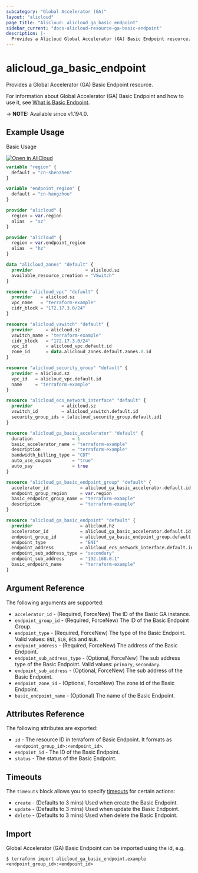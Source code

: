 ```yaml
---
subcategory: "Global Accelerator (GA)"
layout: "alicloud"
page_title: "Alicloud: alicloud_ga_basic_endpoint"
sidebar_current: "docs-alicloud-resource-ga-basic-endpoint"
description: |-
  Provides a Alicloud Global Accelerator (GA) Basic Endpoint resource.
---
```


# alicloud_ga_basic_endpoint

Provides a Global Accelerator (GA) Basic Endpoint resource.

For information about Global Accelerator (GA) Basic Endpoint and how to use it, see [What is Basic Endpoint](https://www.alibabacloud.com/help/en/global-accelerator/latest/api-ga-2019-11-20-createbasicendpoint).

-> **NOTE:** Available since v1.194.0.

## Example Usage

Basic Usage

<div style="display: block;margin-bottom: 40px;"><div class="oics-button" style="float: right;position: absolute;margin-bottom: 10px;">
  <a href="https://api.aliyun.com/terraform?resource=alicloud_ga_basic_endpoint&exampleId=97aab536-70ca-8111-eb78-f7c986e60156ea86a8ff&activeTab=example&spm=docs.r.ga_basic_endpoint.0.97aab53670&intl_lang=EN_US" target="_blank">
    <img alt="Open in AliCloud" src="https://img.alicdn.com/imgextra/i1/O1CN01hjjqXv1uYUlY56FyX_!!6000000006049-55-tps-254-36.svg" style="max-height: 44px; max-width: 100%;">
  </a>
</div></div>

```terraform
variable "region" {
  default = "cn-shenzhen"
}

variable "endpoint_region" {
  default = "cn-hangzhou"
}

provider "alicloud" {
  region = var.region
  alias  = "sz"
}

provider "alicloud" {
  region = var.endpoint_region
  alias  = "hz"
}

data "alicloud_zones" "default" {
  provider                    = alicloud.sz
  available_resource_creation = "VSwitch"
}

resource "alicloud_vpc" "default" {
  provider   = alicloud.sz
  vpc_name   = "terraform-example"
  cidr_block = "172.17.3.0/24"
}

resource "alicloud_vswitch" "default" {
  provider     = alicloud.sz
  vswitch_name = "terraform-example"
  cidr_block   = "172.17.3.0/24"
  vpc_id       = alicloud_vpc.default.id
  zone_id      = data.alicloud_zones.default.zones.0.id
}

resource "alicloud_security_group" "default" {
  provider = alicloud.sz
  vpc_id   = alicloud_vpc.default.id
  name     = "terraform-example"
}

resource "alicloud_ecs_network_interface" "default" {
  provider           = alicloud.sz
  vswitch_id         = alicloud_vswitch.default.id
  security_group_ids = [alicloud_security_group.default.id]
}

resource "alicloud_ga_basic_accelerator" "default" {
  duration               = 1
  basic_accelerator_name = "terraform-example"
  description            = "terraform-example"
  bandwidth_billing_type = "CDT"
  auto_use_coupon        = "true"
  auto_pay               = true
}

resource "alicloud_ga_basic_endpoint_group" "default" {
  accelerator_id            = alicloud_ga_basic_accelerator.default.id
  endpoint_group_region     = var.region
  basic_endpoint_group_name = "terraform-example"
  description               = "terraform-example"
}

resource "alicloud_ga_basic_endpoint" "default" {
  provider                  = alicloud.hz
  accelerator_id            = alicloud_ga_basic_accelerator.default.id
  endpoint_group_id         = alicloud_ga_basic_endpoint_group.default.id
  endpoint_type             = "ENI"
  endpoint_address          = alicloud_ecs_network_interface.default.id
  endpoint_sub_address_type = "secondary"
  endpoint_sub_address      = "192.168.0.1"
  basic_endpoint_name       = "terraform-example"
}
```

## Argument Reference

The following arguments are supported:

* `accelerator_id` - (Required, ForceNew) The ID of the Basic GA instance.
* `endpoint_group_id` - (Required, ForceNew) The ID of the Basic Endpoint Group.
* `endpoint_type` - (Required, ForceNew) The type of the Basic Endpoint. Valid values: `ENI`, `SLB`, `ECS` and `NLB`.
* `endpoint_address` - (Required, ForceNew) The address of the Basic Endpoint.
* `endpoint_sub_address_type` - (Optional, ForceNew) The sub address type of the Basic Endpoint. Valid values: `primary`, `secondary`.
* `endpoint_sub_address` - (Optional, ForceNew) The sub address of the Basic Endpoint.
* `endpoint_zone_id` - (Optional, ForceNew) The zone id of the Basic Endpoint.
* `basic_endpoint_name` - (Optional) The name of the Basic Endpoint.

## Attributes Reference

The following attributes are exported:

* `id` - The resource ID in terraform of Basic Endpoint. It formats as `<endpoint_group_id>:<endpoint_id>`.
* `endpoint_id` - The ID of the Basic Endpoint.
* `status` - The status of the Basic Endpoint.

## Timeouts

The `timeouts` block allows you to specify [timeouts](https://www.terraform.io/docs/configuration-0-11/resources.html#timeouts) for certain actions:

* `create` - (Defaults to 3 mins) Used when create the Basic Endpoint.
* `update` - (Defaults to 3 mins) Used when update the Basic Endpoint.
* `delete` - (Defaults to 3 mins) Used when delete the Basic Endpoint.

## Import

Global Accelerator (GA) Basic Endpoint can be imported using the id, e.g.

```shell
$ terraform import alicloud_ga_basic_endpoint.example <endpoint_group_id>:<endpoint_id>
```
